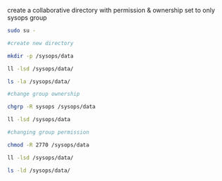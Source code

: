 create a collaborative directory with permission & ownership set to only sysops group

```bash
sudo su -

#create new directory

mkdir -p /sysops/data

ll -lsd /sysops/data/

ls -la /sysops/data/

#change group ownership 

chgrp -R sysops /sysops/data

ll -lsd /sysops/data

#changing group permission

chmod -R 2770 /sysops/data

ll -lsd /sysops/data/

ls -ld /sysops/data/

```
